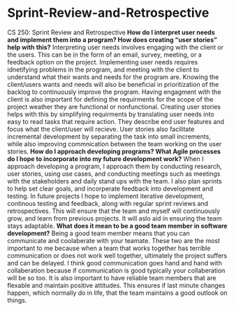 # Sprint-Review-and-Retrospective
CS 250: Sprint Review and Retrospective
**How do I interpret user needs and implement them into a program? How does creating “user stories” help with this?**
Interpreting user needs involves engaging with the client or the users. This can be in the form of an email, survey, meeting, or a feedback option on the project. Implementing user needs requires idnetifying problems in the program, and meeting with the client to understand what their wants and needs for the program are. Knowing the client/users wants and needs will also be beneficial in prioritization of the backlog to continuously improve the program. Having engagment with the client is also important for defining the requirments for the scope of the project weather they are functional or nonfunctional. Creating user stories helps with this by simplifying requirments by translating user needs into easy to read tasks that require action. They describe end user features and focus what the client/user will recieve. User stories also facilitate incremental development by separating the task into small increments, while also improving commnication between the team working on the user stories.
**How do I approach developing programs? What Agile processes do I hope to incorporate into my future development work?**
When I approach developing a program, I approach them by conducting research, user stories, using use cases, and conducting meetings such as meetings with the stakeholders and daily stand ups with the team. I also plan sprints to help set clear goals, and incorperate feedback into development and testing. In future projects I hope to implement iterative development, continous testing and feedback, along with regular sprint reviews and retrospectives. This will ensure that the team and myself will continuously grow, and learn from previous projects. It will aslo aid in ensuring the team stays adaptable.
**What does it mean to be a good team member in software development?**
Being a good team member means that you can communicate and coolaberate with your teamate. These two are the most important to me because when a team that works together has terrible communication or does not work well together, ultimately the project suffers and can be delayed. I think good communication goes hand and hand with collaberation because if communication is good typically your collaberation will be so too. It is also important to have reliable team members that are flexable and maintain positive attitudes. This ensures if last minute changes happen, which normally do in life, that the team maintains a good outlook on things. 
